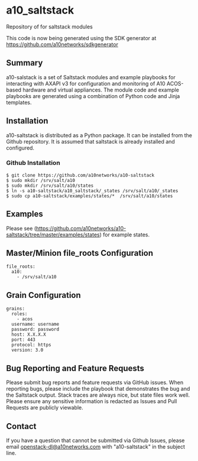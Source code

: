 # a10_saltstack
Repository of for saltstack modules

This code is now being generated using the SDK generator at https://github.com/a10networks/sdkgenerator

## Summary
a10-salstack is a set of Saltstack modules and example playbooks for interacting with AXAPI v3 for configuration and monitoring of A10 ACOS-based hardware and virtual appliances. The module code and example playbooks are generated using a combination of Python code and Jinja templates.

## Installation
a10-saltstack is distributed as a Python package. It can be installed from the Github repository. It is assumed that saltstack is already installed and configured.

### Github Installation
```console
$ git clone https://github.com/a10networks/a10-saltstack
$ sudo mkdir /srv/salt/a10
$ sudo mkdir /srv/salt/a10/states
$ ln -s a10-saltstack/a10_saltstack/_states /srv/salt/a10/_states
$ sudo cp a10-saltstack/examples/states/*  /srv/salt/a10/states
```

## Examples
Please see (https://github.com/a10networks/a10-saltstack/tree/master/examples/states) for example states.

## Master/Minion file_roots Configuration
```
file_roots:
  a10:
    - /srv/salt/a10
```

## Grain Configuration
```
grains:
  roles:
    - acos
  username: username
  password: password 
  host: X.X.X.X
  port: 443
  protocol: https
  version: 3.0
```

## Bug Reporting and Feature Requests
Please submit bug reports and feature requests via GitHub issues. When reporting bugs, please include the playbook that demonstrates the bug and the Saltstack output. Stack traces are always nice, but state files work well. Please ensure any sensitive information is redacted as Issues and Pull Requests are publicly viewable.

## Contact
If you have a question that cannot be submitted via Github Issues, please email openstack-dl@a10networks.com with "a10-saltstack" in the subject line. 
